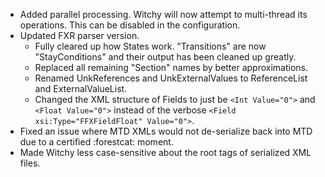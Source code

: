 * Added parallel processing. Witchy will now attempt to multi-thread its operations. This can be disabled in the configuration.
* Updated FXR parser version.
  * Fully cleared up how States work. "Transitions" are now "StayConditions" and their output has been cleaned up greatly.
  * Replaced all remaining "Section" names by better approximations.
  * Renamed UnkReferences and UnkExternalValues to ReferenceList and ExternalValueList.
  * Changed the XML structure of Fields to just be `<Int Value="0">` and `<Float Value="0">` instead of the verbose `<Field xsi:Type="FFXFieldFloat" Value="0">`.
* Fixed an issue where MTD XMLs would not de-serialize back into MTD due to a certified :forestcat: moment.
* Made Witchy less case-sensitive about the root tags of serialized XML files.
